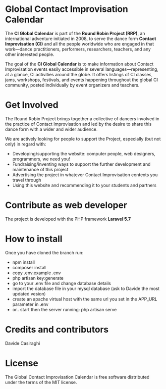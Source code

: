 # Global Contact Improvisation Calendar

The **CI Global Calendar** is part of the **Round Robin Project (RRP)**, an international adventure initiated in 2008, to serve the dance form **Contact Improvisation (CI)** and all the people worldwide who are engaged in that work—dance practitioners, performers, researchers, teachers, and any other interested people. 

The goal of the **CI Global Calendar** is to make information about Contact Improvisation events easily accessible in several languages—representing, at a glance, CI activities around the globe. It offers listings of CI classes, jams, workshops, festivals, and events happening throughout the global CI community, posted individually by event organizers and teachers.

# Get Involved
The Round Robin Project brings together a collective of dancers involved in the practice of Contact Improvisation and led by the desire to share this dance form with a wider and wider audience.

We are actively looking for people to support the Project, especially (but not only) in regard with:

- Developing/supporting the website: computer people, web designers, programmers, we need you!
- Fundraising/inventing ways to support the further development and maintenance of this project
- Advertising the project in whatever Contact Improvisation contexts you travel through
- Using this website and recommending it to your students and partners

# Contribute as web developer
The project is developed with the PHP framework **Laravel 5.7**

# How to install
Once you have cloned the branch run: 
- npm install
- composer install
- copy .env.example .env
- php artisan key:generate
- go to your .env file and change database details
- import the database file in your mysql database (ask to Davide the most updated vesion)
- create an apache virtual host with the same url you set in the APP_URL parameter in .env
- or.. start then the server running: php artisan serve

# Credits and contributors
Davide Casiraghi

# License
The Global Contact Improvisation Calendar is free software distributed under the terms of the MIT license.
